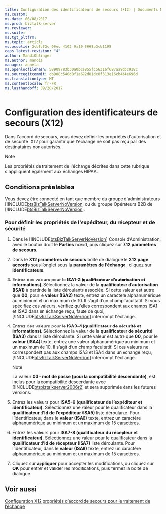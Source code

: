 ```yaml
---
title: Configuration des identificateurs de secours (X12) | Documents Microsoft
ms.custom: 
ms.date: 06/08/2017
ms.prod: biztalk-server
ms.reviewer: 
ms.suite: 
ms.tgt_pltfrm: 
ms.topic: article
ms.assetid: 2cb5b32c-96ec-4192-9a10-6668a2cb1195
caps.latest.revision: "4"
author: MandiOhlinger
ms.author: mandia
manager: anneta
ms.openlocfilehash: 58909783b30a0bce855fc56316f687aa9dbc918c
ms.sourcegitcommit: cb908c540d8f1a692d01dc8f313e16cb4b4e696d
ms.translationtype: MT
ms.contentlocale: fr-FR
ms.lasthandoff: 09/20/2017
---
```

# <a name="configuring-fallback-identifiers-x12"></a>Configuration des identificateurs de secours (X12)
Dans l'accord de secours, vous devez définir les propriétés d'autorisation et de sécurité  X12 pour garantir que l'échange ne soit pas reçu par des destinataires non autorisés.  
  
> [!NOTE]
>  Les propriétés de traitement de l'échange décrites dans cette rubrique s'appliquent également aux échanges HIPAA.  
  
## <a name="prerequisites"></a>Conditions préalables  
 Vous devez être connecté en tant que membre du groupe d'administrateurs [!INCLUDE[btsBizTalkServerNoVersion](../includes/btsbiztalkservernoversion-md.md)] ou du groupe Opérateurs B2B de  [!INCLUDE[btsBizTalkServerNoVersion](../includes/btsbiztalkservernoversion-md.md)].  
  
### <a name="to-set-sender-receiver-and-security-properties"></a>Pour définir les propriétés de l'expéditeur, du récepteur et de sécurité  
  
1.  Dans le [!INCLUDE[btsBizTalkServerNoVersion](../includes/btsbiztalkservernoversion-md.md)] Console d’Administration, avec le bouton droit le **Parties** nœud, puis cliquez sur **X12 paramètres de secours**.  
  
2.  Dans le **X12 paramètres de secours** boîte de dialogue le **X12 page accords** sous l’onglet sous la **paramètres de l’échange** , cliquez sur **identificateurs**.  
  
3.  Entrez des valeurs pour le **ISA1-2 (qualificateur d’autorisation et informations)**. Sélectionnez la valeur de la **qualificateur d’autorisation (ISA1)** à partir de la liste déroulante associée. Si cette valeur est autre que **00**, pour le **valeur (ISA2)** texte, entrez un caractère alphanumérique au minimum et un maximum de 10. Il s’agit d’un champ facultatif. Si vous spécifiez ces valeurs, vérifiez qu'elles correspondent aux champs ISA1 et ISA2 dans un échange reçu, faute de quoi, [!INCLUDE[btsBizTalkServerNoVersion](../includes/btsbiztalkservernoversion-md.md)] interrompt l'échange.  
  
4.  Entrez des valeurs pour le **ISA3-4 (qualificateur de sécurité et informations)**. Sélectionnez la valeur de la **qualificateur de sécurité (ISA3)** dans la liste déroulante. Si cette valeur est autre que **00**, pour le **valeur (ISA4)** texte, entrez une valeur alphanumérique au minimum et un maximum de 10. Il s’agit d’un champ facultatif. Si ces valeurs ne correspondent pas aux champs ISA3 et ISA4 dans un échange reçu, [!INCLUDE[btsBizTalkServerNoVersion](../includes/btsbiztalkservernoversion-md.md)] interrompt l'échange.  
  
    > [!NOTE]
    >  La valeur **03 – mot de passe (pour la compatibilité descendante)**, est inclus pour la compatibilité descendante avec [!INCLUDE[btsbiztalkserver2006r2](../includes/btsbiztalkserver2006r2-md.md)] et sera supprimée dans les futures versions.  
  
5.  Entrez les valeurs pour **ISA5-6 (qualificateur de l’expéditeur et identificateur)**. Sélectionnez une valeur pour le qualificateur dans la **qualificateur d’Id de l’expéditeur (ISA5)** liste déroulante. Pour l’identificateur, dans le **valeur (ISA6)** texte, entrez un caractère alphanumérique au minimum et un maximum de 15 caractères.  
  
6.  Entrez les valeurs pour **ISA7-8 (qualificateur du récepteur et identificateur)**. Sélectionnez une valeur pour le qualificateur dans la **qualificateur d’Id de récepteur (ISA7)** liste déroulante. Pour l’identificateur, dans le **valeur (ISA8)** texte, entrez un caractère alphanumérique au minimum et un maximum de 15 caractères.  
  
7.  Cliquez sur **appliquer** pour accepter les modifications, ou cliquez sur **OK** pour entrer et valider les modifications, puis fermez la boîte de dialogue.  
  
## <a name="see-also"></a>Voir aussi  
 [Configuration X12 propriétés d’accord de secours pour le traitement de l’échange](../core/configuring-x12-fallback-agreement-properties-for-interchange-processing.md)